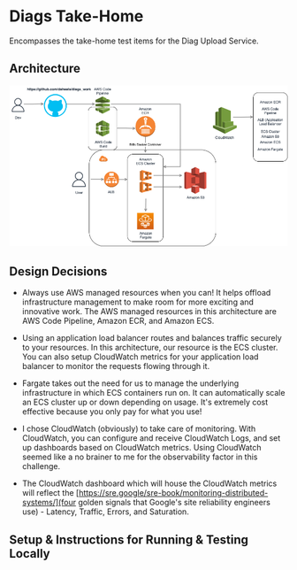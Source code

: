 # Diags Take-Home

Encompasses the take-home test items for the Diag Upload Service.

## Architecture

![](images/diags_arch.png)

## Design Decisions

- Always use AWS managed resources when you can! It helps offload infrastructure management to make room for more exciting and innovative work. The AWS managed resources in this architecture are AWS Code Pipeline, Amazon ECR, and Amazon ECS.

- Using an application load balancer routes and balances traffic securely to your resources. In this architecture, our resource is the ECS cluster. You can also setup CloudWatch metrics for your application load balancer to monitor the requests flowing through it.

- Fargate takes out the need for us to manage the underlying infrastructure in which ECS containers run on. It can automatically scale an ECS cluster up or down depending on usage. It's extremely cost effective because you only pay for what you use!

- I chose CloudWatch (obviously) to take care of monitoring. With CloudWatch, you can configure and receive CloudWatch Logs, and set up dashboards based on CloudWatch metrics. Using CloudWatch seemed like a no brainer to me for the observability factor in this challenge.

- The CloudWatch dashboard which will house the CloudWatch metrics will reflect the [https://sre.google/sre-book/monitoring-distributed-systems/](four golden signals that Google's site reliability engineers use) - Latency, Traffic, Errors, and Saturation.

## Setup & Instructions for Running & Testing Locally
